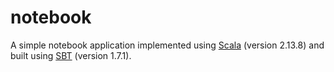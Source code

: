 # notebook
A simple notebook application implemented using [Scala](https://www.scala-lang.org) (version 2.13.8) and built using [SBT](https://www.scala-sbt.org/) (version 1.7.1).
